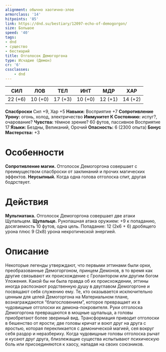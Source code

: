 ```yaml
---
alignment: обычно хаотично-злое
armorclass: '14'
hitpoints: '85'
link: https://dnd.su/bestiary/12097-echo-of-demogorgon/
size: Большое
speed: '40'
tags:
- dnd
- существо
- бестиарий
title: Отголосок Демогоргона
type: Исчадие (Демон)
cr: '6'
cssclasses:
    - dnd
---
```



| СИЛ | ЛОВ | ТЕЛ | ИНТ | МДР | ХАР |
|---|---|---|---|---|---|
| 22 (+6) | 10 (+0) | 17 (+3) | 10 (+0) | 12 (+1) | 14 (+2) |
**Спасброски** Сил +9, Хар +5
**Навыки:** Восприятие +7
**Сопротивление Урону:** огонь, холод, электричество
**Иммунитет К Состоянию:** испуг?, очарование?
**Чувства:** тёмное зрение? 60 футов, пассивное Восприятие 17
**Языки:** Бездны, Великаний, Орочий
**Опасность:** 6 (2300 опыта)
**Бонус Мастерства:** +3


# Особенности
**Сопротивление магии.** Отголосок Демогоргона совершает с преимуществом спасброски от заклинаний и прочих магических эффектов.
**Неусыпный.** Когда одна голова отголоска спит, другая бодрствует.


# Действия
**Мультиатака.** Отголосок Демогоргона совершает две атаки Щупальцем.
**Щупальце.** Рукопашная атака оружием: +9 к попаданию, досягаемость 10 футов, одна цель. Попадание: 12 (2к6 + 6) дробящего урона плюс 9 (2к8) урона некротической энергией.


# Описание
 Некоторые легенды утверждают, что первыми эттинами были орки, преобразованные Демогоргоном, принцем Демонов, в то время как другие связывают их происхождение с Гролантором или другим богом Уложения. Какой бы ни была правда об их происхождении, эттины иногда распознают родственную душу в двуглавом Демогоргоне и посвящают себя служению ему. Те, кто оказывается исключительно ценным для целей Демогоргона на Материальном плане, вознаграждаются “благословением”, которое превращает их в чудовищные отголоски их демона-покровителя. Руки отголоска Демогоргона превращаются в мощные щупальца, а головы приобретают более звериный вид. Трансформация приводит отголоски в бешенство от ярости; две головы кричат и воют друг на друга с яростью, которая перекликается с демонической магией, сея вокруг себя раздор и неразбериху. Когда чудовищные головы отголоска рычат и кусают друг друга, близлежащие существа испытывают психическую боль или присоединяются к хаосу, нападая на своих союзников.